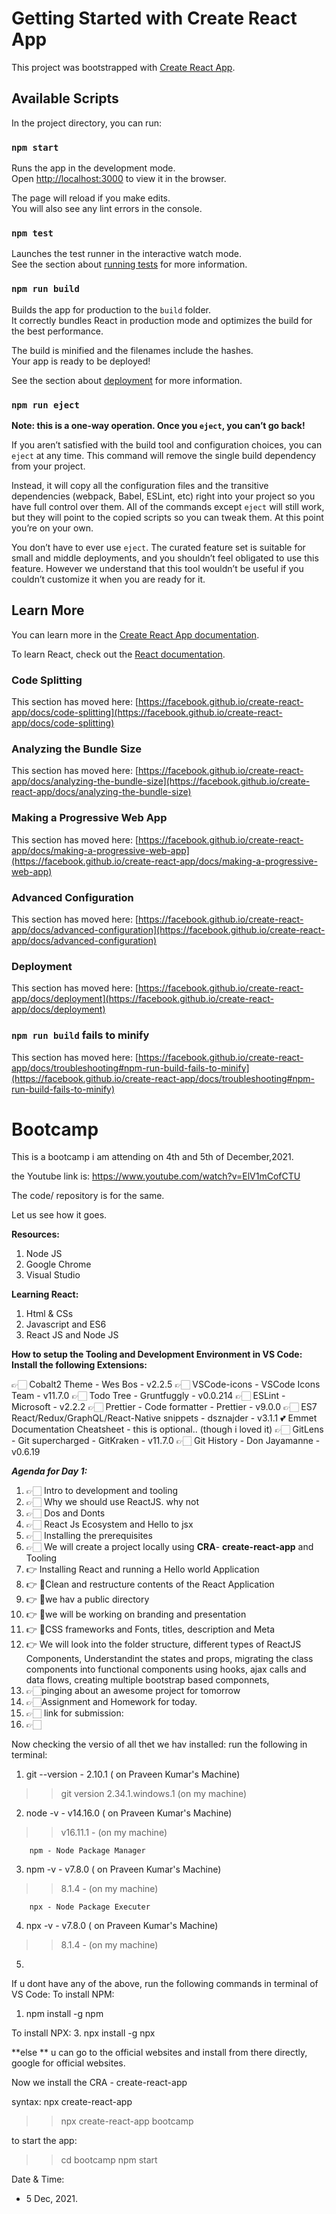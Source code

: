 # Getting Started with Create React App

This project was bootstrapped with [Create React App](https://github.com/facebook/create-react-app).

## Available Scripts

In the project directory, you can run:

### `npm start`

Runs the app in the development mode.\
Open [http://localhost:3000](http://localhost:3000) to view it in the browser.

The page will reload if you make edits.\
You will also see any lint errors in the console.

### `npm test`

Launches the test runner in the interactive watch mode.\
See the section about [running tests](https://facebook.github.io/create-react-app/docs/running-tests) for more information.

### `npm run build`

Builds the app for production to the `build` folder.\
It correctly bundles React in production mode and optimizes the build for the best performance.

The build is minified and the filenames include the hashes.\
Your app is ready to be deployed!

See the section about [deployment](https://facebook.github.io/create-react-app/docs/deployment) for more information.

### `npm run eject`

**Note: this is a one-way operation. Once you `eject`, you can’t go back!**

If you aren’t satisfied with the build tool and configuration choices, you can `eject` at any time. This command will remove the single build dependency from your project.

Instead, it will copy all the configuration files and the transitive dependencies (webpack, Babel, ESLint, etc) right into your project so you have full control over them. All of the commands except `eject` will still work, but they will point to the copied scripts so you can tweak them. At this point you’re on your own.

You don’t have to ever use `eject`. The curated feature set is suitable for small and middle deployments, and you shouldn’t feel obligated to use this feature. However we understand that this tool wouldn’t be useful if you couldn’t customize it when you are ready for it.

## Learn More

You can learn more in the [Create React App documentation](https://facebook.github.io/create-react-app/docs/getting-started).

To learn React, check out the [React documentation](https://reactjs.org/).

### Code Splitting

This section has moved here: [https://facebook.github.io/create-react-app/docs/code-splitting](https://facebook.github.io/create-react-app/docs/code-splitting)

### Analyzing the Bundle Size

This section has moved here: [https://facebook.github.io/create-react-app/docs/analyzing-the-bundle-size](https://facebook.github.io/create-react-app/docs/analyzing-the-bundle-size)

### Making a Progressive Web App

This section has moved here: [https://facebook.github.io/create-react-app/docs/making-a-progressive-web-app](https://facebook.github.io/create-react-app/docs/making-a-progressive-web-app)

### Advanced Configuration

This section has moved here: [https://facebook.github.io/create-react-app/docs/advanced-configuration](https://facebook.github.io/create-react-app/docs/advanced-configuration)

### Deployment

This section has moved here: [https://facebook.github.io/create-react-app/docs/deployment](https://facebook.github.io/create-react-app/docs/deployment)

### `npm run build` fails to minify

This section has moved here: [https://facebook.github.io/create-react-app/docs/troubleshooting#npm-run-build-fails-to-minify](https://facebook.github.io/create-react-app/docs/troubleshooting#npm-run-build-fails-to-minify)


# Bootcamp

This is a bootcamp i am attending on 4th and 5th of December,2021.

the Youtube link is: https://www.youtube.com/watch?v=ElV1mCofCTU

The code/ repository is for the same. 

Let us see how it goes.

**Resources:**
1. Node JS
2. Google Chrome
3. Visual Studio

**Learning React:**
1. Html & CSs
2. Javascript and ES6
3. React JS and Node JS


**How to setup the Tooling and Development Environment in VS Code:
Install the following Extensions:**

👉🏻 Cobalt2 Theme - Wes Bos - v2.2.5
👉🏻 VSCode-icons - VSCode Icons Team - v11.7.0
👉🏻 Todo Tree - Gruntfuggly - v0.0.214
👉🏻 ESLint - Microsoft - v2.2.2
👉🏻 Prettier - Code formatter - Prettier - v9.0.0
👉🏻 ES7 React/Redux/GraphQL/React-Native snippets - dsznajder - v3.1.1
💕 Emmet Documentation Cheatsheet - this is optional.. (though i loved it)
👉🏻 GitLens - Git supercharged - GitKraken - v11.7.0 
👉🏻 Git History - Don Jayamanne - v0.6.19 


_**Agenda for Day 1:**_
1. 👉🏻 Intro to development and tooling
2. 👉🏻 Why we should use ReactJS. why not
3. 👉🏻 Dos and Donts
4. 👉🏻 React Js Ecosystem and Hello to jsx
5. 👉🏻 Installing the prerequisites
6. 👉🏻 We will create a project locally using **CRA**- **create-react-app** and Tooling
7. 👉 Installing React and running a Hello world Application
8. 👉 🏻Clean and restructure contents of the React Application
9. 👉 🏻we hav a public directory
10. 👉 🏻we will be working on branding and presentation
11. 👉 🏻CSS frameworks and Fonts, titles, description and Meta
12. 👉 We will look into the folder structure, different types of ReactJS Components, Understandint the states and props, migrating the class components into functional components using hooks, ajax calls and data flows, creating multiple bootstrap based componnets, 
13. 👉🏻pinging about an awesome project for tomorrow
14. 👉🏻Assignment and Homework for today.
15. 👉🏻 link for submission: 
16. 👉🏻



Now checking the versio of all thet we hav installed:
run the following in terminal:
1. git --version  -  2.10.1 ( on Praveen Kumar's Machine)
>> git version 2.34.1.windows.1 (on my machine)

2. node -v  -  v14.16.0 ( on Praveen Kumar's Machine)
>>v16.11.1  -  (on my machine) 

        npm - Node Package Manager
3. npm -v   -  v7.8.0 ( on Praveen Kumar's Machine)
>> 8.1.4    -  (on my machine) 
        
        npx - Node Package Executer
4. npx -v   -  v7.8.0 ( on Praveen Kumar's Machine)
>> 8.1.4    -  (on my machine)

5. 

If u dont have any of the above, run the following commands in terminal of VS Code:
 To install NPM:
1. npm install -g npm

  To install NPX:
3. npx install -g npx

**else ** u can go to the official websites and install from there directly, google for official websites.


Now we install the CRA - create-react-app

syntax:  npx create-react-app <AppName>
  >> npx create-react-app bootcamp
  
  to start the app:
  >>cd bootcamp
  >>npm start

Date & Time: 

- 5 Dec, 2021.





